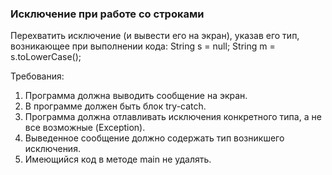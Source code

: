 
### Исключение при работе со строками

Перехватить исключение (и вывести его на экран), указав его тип, возникающее при выполнении кода:
String s = null;
String m = s.toLowerCase();


Требования:
1.	Программа должна выводить сообщение на экран.
2.	В программе должен быть блок try-catch.
3.	Программа должна отлавливать исключения конкретного типа, а не все возможные (Exception).
4.	Выведенное сообщение должно содержать тип возникшего исключения.
5.	Имеющийся код в методе main не удалять.



